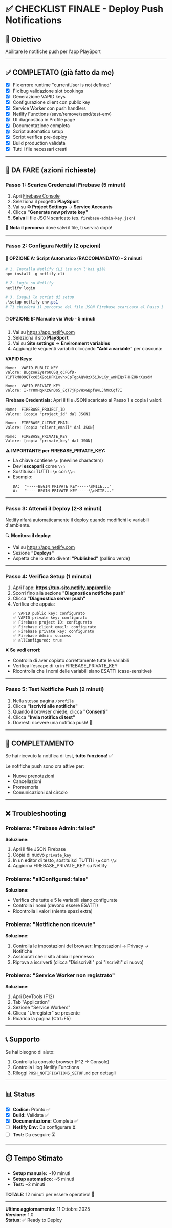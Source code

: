 # ✅ CHECKLIST FINALE - Deploy Push Notifications

## 🎯 Obiettivo
Abilitare le notifiche push per l'app PlaySport

---

## ✅ COMPLETATO (già fatto da me)

- [x] Fix errore runtime "currentUser is not defined"
- [x] Fix bug validazione slot bookings
- [x] Generazione VAPID keys
- [x] Configurazione client con public key
- [x] Service Worker con push handlers
- [x] Netlify Functions (save/remove/send/test-env)
- [x] UI diagnostica in Profile page
- [x] Documentazione completa
- [x] Script automatico setup
- [x] Script verifica pre-deploy
- [x] Build production validata
- [x] Tutti i file necessari creati

---

## 🚀 DA FARE (azioni richieste)

### Passo 1: Scarica Credenziali Firebase (5 minuti)

1. Apri [Firebase Console](https://console.firebase.google.com)
2. Seleziona il progetto **PlaySport**
3. Vai su **⚙️ Project Settings** → **Service Accounts**
4. Clicca **"Generate new private key"**
5. **Salva** il file JSON scaricato (es. `firebase-admin-key.json`)

📍 **Nota il percorso** dove salvi il file, ti servirà dopo!

---

### Passo 2: Configura Netlify (2 opzioni)

#### 🎯 OPZIONE A: Script Automatico (RACCOMANDATO) - 2 minuti

```powershell
# 1. Installa Netlify CLI (se non l'hai già)
npm install -g netlify-cli

# 2. Login su Netlify
netlify login

# 3. Esegui lo script di setup
.\setup-netlify-env.ps1
# Ti chiederà il percorso del file JSON Firebase scaricato al Passo 1
```

#### 🖱️ OPZIONE B: Manuale via Web - 5 minuti

1. Vai su https://app.netlify.com
2. Seleziona il sito **PlaySport**
3. Vai su **Site settings** → **Environment variables**
4. Aggiungi le seguenti variabili cliccando **"Add a variable"** per ciascuna:

**VAPID Keys:**
```
Nome:  VAPID_PUBLIC_KEY
Valore: BLgzoWZyeroUOSQ_qCFGfD-Y1PTkM809QTxc85X9oiHFKLovhxCpTgpAQV8zX6iJwLKy_wmMEQx7HHZUKrXusdM

Nome:  VAPID_PRIVATE_KEY
Valore: I-rY8mHqxKzGnDo5_EqT7jPpVHxGBpfWvLJhMxCqf7I
```

**Firebase Credentials:**
Apri il file JSON scaricato al Passo 1 e copia i valori:

```
Nome:  FIREBASE_PROJECT_ID
Valore: [copia "project_id" dal JSON]

Nome:  FIREBASE_CLIENT_EMAIL
Valore: [copia "client_email" dal JSON]

Nome:  FIREBASE_PRIVATE_KEY
Valore: [copia "private_key" dal JSON]
```

⚠️ **IMPORTANTE per FIREBASE_PRIVATE_KEY:**
- La chiave contiene `\n` (newline characters)
- Devi **escaparli** come `\\n`
- Sostituisci TUTTI i `\n` con `\\n`
- Esempio:
  ```
  DA:  "-----BEGIN PRIVATE KEY-----\nMIIE..."
  A:   "-----BEGIN PRIVATE KEY-----\\nMIIE..."
  ```

---

### Passo 3: Attendi il Deploy (2-3 minuti)

Netlify rifarà automaticamente il deploy quando modifichi le variabili d'ambiente.

🔍 **Monitora il deploy:**
- Vai su https://app.netlify.com
- Sezione **"Deploys"**
- Aspetta che lo stato diventi **"Published"** (pallino verde)

---

### Passo 4: Verifica Setup (1 minuto)

1. Apri l'app: **https://tuo-sito.netlify.app/profile**
2. Scorri fino alla sezione **"Diagnostica notifiche push"**
3. Clicca **"Diagnostica server push"**
4. Verifica che appaia:
   ```
   ✅ VAPID public key: configurato
   ✅ VAPID private key: configurato
   ✅ Firebase project ID: configurato
   ✅ Firebase client email: configurato
   ✅ Firebase private key: configurato
   ✅ Firebase Admin: success
   ✅ allConfigured: true
   ```

❌ **Se vedi errori:**
- Controlla di aver copiato correttamente tutte le variabili
- Verifica l'escape di `\n` in FIREBASE_PRIVATE_KEY
- Ricontrolla che i nomi delle variabili siano ESATTI (case-sensitive)

---

### Passo 5: Test Notifiche Push (2 minuti)

1. Nella stessa pagina `/profile`
2. Clicca **"Iscriviti alle notifiche"**
3. Quando il browser chiede, clicca **"Consenti"**
4. Clicca **"Invia notifica di test"**
5. Dovresti ricevere una notifica push! 🎉

---

## 🎉 COMPLETAMENTO

Se hai ricevuto la notifica di test, **tutto funziona!** ✅

Le notifiche push sono ora attive per:
- Nuove prenotazioni
- Cancellazioni
- Promemoria
- Comunicazioni dal circolo

---

## ❌ Troubleshooting

### Problema: "Firebase Admin: failed"
**Soluzione:**
1. Apri il file JSON Firebase
2. Copia di nuovo `private_key`
3. In un editor di testo, sostituisci TUTTI i `\n` con `\\n`
4. Aggiorna FIREBASE_PRIVATE_KEY su Netlify

### Problema: "allConfigured: false"
**Soluzione:**
- Verifica che tutte e 5 le variabili siano configurate
- Controlla i nomi (devono essere ESATTI)
- Ricontrolla i valori (niente spazi extra)

### Problema: "Notifiche non ricevute"
**Soluzione:**
1. Controlla le impostazioni del browser: Impostazioni → Privacy → Notifiche
2. Assicurati che il sito abbia il permesso
3. Riprova a iscriverti (clicca "Disiscriviti" poi "Iscriviti" di nuovo)

### Problema: "Service Worker non registrato"
**Soluzione:**
1. Apri DevTools (F12)
2. Tab "Application"
3. Sezione "Service Workers"
4. Clicca "Unregister" se presente
5. Ricarica la pagina (Ctrl+F5)

---

## 📞 Supporto

Se hai bisogno di aiuto:
1. Controlla la console browser (F12 → Console)
2. Controlla i log Netlify Functions
3. Rileggi `PUSH_NOTIFICATIONS_SETUP.md` per dettagli

---

## 📊 Status

- [x] **Codice:** Pronto ✅
- [x] **Build:** Validata ✅
- [x] **Documentazione:** Completa ✅
- [ ] **Netlify Env:** Da configurare ⏳
- [ ] **Test:** Da eseguire ⏳

---

## ⏱️ Tempo Stimato

- **Setup manuale:** ~10 minuti
- **Setup automatico:** ~5 minuti
- **Test:** ~2 minuti

**TOTALE:** 12 minuti per essere operativo! 🚀

---

**Ultimo aggiornamento:** 11 Ottobre 2025  
**Versione:** 1.0  
**Status:** ✅ Ready to Deploy
